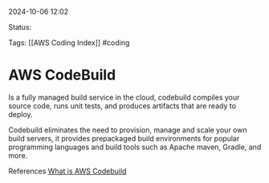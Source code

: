 2024-10-06 12:02

Status:

Tags:
[[AWS Coding Index]]
#coding
# AWS CodeBuild

Is a fully managed build service in the cloud, codebuild compiles your source code, runs unit tests, and produces artifacts that are ready to deploy.

Codebuild eliminates the need to provision, manage and scale your own build servers, it provides prepackaged build environments for popular programming languages and build tools such as Apache maven, Gradle, and more.


References 
[What is AWS Codebuild](https://docs.aws.amazon.com/codebuild/latest/userguide/welcome.html)